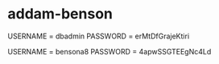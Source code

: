 # addam-benson

USERNAME = dbadmin
PASSWORD = erMtDfGrajeKtiri

USERNAME = bensona8
PASSWORD = 4apwSSGTEEgNc4Ld